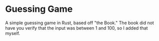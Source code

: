# Guessing Game
A simple guessing game in Rust, based off "the Book."
The book did not have you verify that the input was between 1 and 100, so I added that myself.